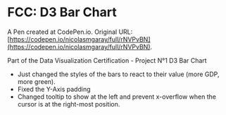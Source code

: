 # FCC: D3 Bar Chart
 
 A Pen created at CodePen.io. Original URL: [https://codepen.io/nicolasmgaray/full/rNVPvBN](https://codepen.io/nicolasmgaray/full/rNVPvBN).
 
 Part of the Data Visualization Certification - Project N°1 D3 Bar Chart

- Just changed the styles of the bars to react to their value (more GDP, more green).
- Fixed  the Y-Axis padding
- Changed tooltip to show at the left and prevent x-overflow when the cursor is at the right-most position.


